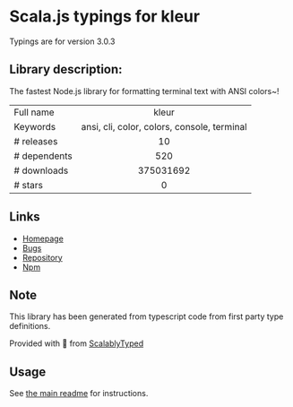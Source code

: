 
# Scala.js typings for kleur

Typings are for version 3.0.3

## Library description:
The fastest Node.js library for formatting terminal text with ANSI colors~!

|                    |                 |
| ------------------ | :-------------: |
| Full name          | kleur |
| Keywords           | ansi, cli, color, colors, console, terminal |
| # releases         | 10 |
| # dependents       | 520 |
| # downloads        | 375031692 |
| # stars            | 0 |

## Links
- [Homepage](https://github.com/lukeed/kleur#readme)
- [Bugs](https://github.com/lukeed/kleur/issues)
- [Repository](https://github.com/lukeed/kleur)
- [Npm](https://www.npmjs.com/package/kleur)
    


## Note
This library has been generated from typescript code from first party type definitions.

Provided with :purple_heart: from [ScalablyTyped](https://github.com/oyvindberg/ScalablyTyped)

## Usage
See [the main readme](../../readme.md) for instructions.


